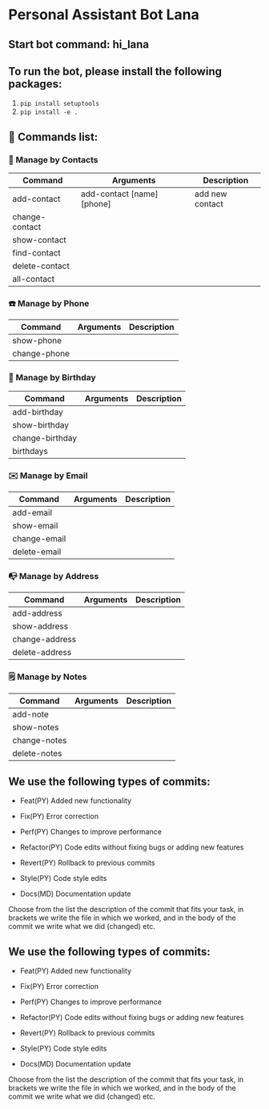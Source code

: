 # Personal Assistant Bot Lana

## Start bot command: hi_lana

## To run the bot, please install the following packages:

1. `pip install setuptools`
2. `pip install -e .`

## 📴 Commands list:

### 🙍 Manage by Contacts

| Command        | Arguments                  | Description     |
| -------------- | -------------------------- | --------------- |
| add-contact    | add-contact [name] [phone] | add new contact |
| change-contact |                            |                 |
| show-contact   |                            |                 |
| find-contact   |                            |                 |
| delete-contact |                            |                 |
| all-contact    |                            |                 |

### ☎️ Manage by Phone

| Command      | Arguments | Description |
| ------------ | --------- | ----------- |
| show-phone   |           |
| change-phone |           |

### 🎂 Manage by Birthday

| Command         | Arguments | Description |
| --------------- | --------- | ----------- |
| add-birthday    |           |             |
| show-birthday   |           |             |
| change-birthday |           |             |
| birthdays       |           |             |

### ✉️ Manage by Email

| Command      | Arguments | Description |
| ------------ | --------- | ----------- |
| add-email    |           |             |
| show-email   |           |             |
| change-email |           |             |
| delete-email |           |             |

### 📭 Manage by Address

| Command        | Arguments | Description |
| -------------- | --------- | ----------- |
| add-address    |           |             |
| show-address   |           |             |
| change-address |           |             |
| delete-address |           |             |

### 🗒️ Manage by Notes

| Command      | Arguments | Description |
| ------------ | --------- | ----------- |
| add-note     |           |             |
| show-notes   |           |             |
| change-notes |           |             |
| delete-notes |           |             |

## We use the following types of commits:

- Feat(PY) Added new functionality

- Fix(PY) Error correction

- Perf(PY) Changes to improve performance

- Refactor(PY) Code edits without fixing bugs or adding new features

- Revert(PY) Rollback to previous commits

- Style(PY) Code style edits

- Docs(MD) Documentation update

Choose from the list the description of the commit that fits your task, in brackets we write the file in which we worked, and in the body of the commit we write what we did (changed) etc.

## We use the following types of commits:

- Feat(PY) Added new functionality

- Fix(PY) Error correction

- Perf(PY) Changes to improve performance

- Refactor(PY) Code edits without fixing bugs or adding new features

- Revert(PY) Rollback to previous commits

- Style(PY) Code style edits

- Docs(MD) Documentation update

Choose from the list the description of the commit that fits your task, in brackets we write the file in which we worked, and in the body of the commit we write what we did (changed) etc.
